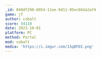 ```yaml
---
_id: 840df290-6054-11ee-9d11-95ec66da2af4
game: jf
author: cobalt
score: 54110
date: 2023-10-01
platform: PC
method: Portal
mod: cobalt
media: 'https://i.imgur.com/1SqDFDI.png'
---
```



